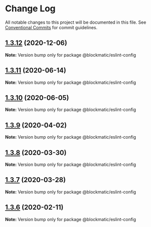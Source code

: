# Change Log

All notable changes to this project will be documented in this file.
See [Conventional Commits](https://conventionalcommits.org) for commit guidelines.

## [1.3.12](https://github.com/blockmatic/dev-configs/compare/@blockmatic/eslint-config@1.3.11...@blockmatic/eslint-config@1.3.12) (2020-12-06)

**Note:** Version bump only for package @blockmatic/eslint-config





## [1.3.11](https://github.com/blockmatic/dev-configs/compare/@blockmatic/eslint-config@1.3.10...@blockmatic/eslint-config@1.3.11) (2020-06-14)

**Note:** Version bump only for package @blockmatic/eslint-config





## [1.3.10](https://github.com/blockmatic/dev-configs/compare/@blockmatic/eslint-config@1.3.9...@blockmatic/eslint-config@1.3.10) (2020-06-05)

**Note:** Version bump only for package @blockmatic/eslint-config





## [1.3.9](https://github.com/blockmatic/dev-configs/compare/@blockmatic/eslint-config@1.3.8...@blockmatic/eslint-config@1.3.9) (2020-04-02)

**Note:** Version bump only for package @blockmatic/eslint-config





## [1.3.8](https://github.com/blockmatic/dev-configs/compare/@blockmatic/eslint-config@1.3.7...@blockmatic/eslint-config@1.3.8) (2020-03-30)

**Note:** Version bump only for package @blockmatic/eslint-config





## [1.3.7](https://github.com/blockmatic/dev-configs/compare/@blockmatic/eslint-config@1.3.6...@blockmatic/eslint-config@1.3.7) (2020-03-28)

**Note:** Version bump only for package @blockmatic/eslint-config





## [1.3.6](https://github.com/blockmatic/dev-configs/compare/@blockmatic/eslint-config@1.3.5...@blockmatic/eslint-config@1.3.6) (2020-02-11)

**Note:** Version bump only for package @blockmatic/eslint-config
